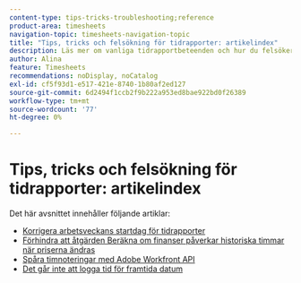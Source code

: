 ```yaml
---
content-type: tips-tricks-troubleshooting;reference
product-area: timesheets
navigation-topic: timesheets-navigation-topic
title: "Tips, tricks och felsökning för tidrapporter: artikelindex"
description: Läs mer om vanliga tidrapportbeteenden och hur du felsöker potentiella problem med tidrapporter i följande artiklar.
author: Alina
feature: Timesheets
recommendations: noDisplay, noCatalog
exl-id: cf5f93d1-e517-421e-8740-1b80af2ed127
source-git-commit: 6d2494f1ccb2f9b222a953ed8bae922bd0f26389
workflow-type: tm+mt
source-wordcount: '77'
ht-degree: 0%

---
```


# Tips, tricks och felsökning för tidrapporter: artikelindex

Det här avsnittet innehåller följande artiklar:

* [Korrigera arbetsveckans startdag för tidrapporter](../../timesheets/tips-tricks-and-troubleshooting/correct-start-day-of-work-week.md)
* [Förhindra att åtgärden Beräkna om finanser påverkar historiska timmar när priserna ändras](../../timesheets/tips-tricks-and-troubleshooting/prevent-recalculate-finance-action.md)
* [Spåra timnoteringar med Adobe Workfront API](../../timesheets/tips-tricks-and-troubleshooting/track-hour-records-with-wfapi.md)
* [Det går inte att logga tid för framtida datum](../../timesheets/tips-tricks-and-troubleshooting/unable-to-log-time-future-dates.md)

